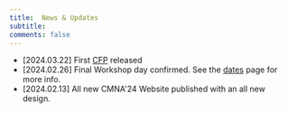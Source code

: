 ```yaml
---
title:  News & Updates
subtitle: 
comments: false
---
```


* [2024.03.22] First [CFP](/cmna24/subsmission) released
* [2024.02.26] Final Workshop day confirmed. See the [dates](/cmna24/dates/) page for more info.
* [2024.02.13] All new CMNA'24 Website published with an all new design.

<!--
* [2024.01.09] [Proceedings](http://ceur-ws.org/Vol-3614/) published
* [2023.12.01] Final [programme of events](/cmna23/programme) published with links to final papers.
* [2023.11.28] Provisional [programme of events](/cmna23/programme) published.
* [2023.11.27] [Call for Participation](/cmna23/assets/cfp/cfparticipation.pdf) released.
* [2023.10.23] Fourth call for paper released.
* [2023.09.01] New, third call for papers released.
* [2023.06.01] CMNA at ICLP Cancelled. CMNA'23 *will* happen online later in the year so stay tuned.
* [2023.05.12] Dates Updated & Extended. Get your papers submitted by 22nd May.



* [2021.08.30] [Proceedings](http://ceur-ws.org/Vol-2937/) published
* [2021.08.30] [Programme](/cmna21/programme/) published
* [2021.07.26] Dates Updated
* [2021.07.13] Second call for papers is available  (& [downloadable as a PDF](/cmna21/assets/cfp/cfp2.pdf)))
* [2021.07.12] Paper submission date extension until 23rd July
* [2021.06.23] Free registration now open through [Eventbrite](https://www.eventbrite.com/e/cmna-xxi-the-21st-workshop-on-computational-models-of-natural-argument-tickets-160894310213)


* [2022.09.09] CEUR Volume #3205 published to the [CEUR Workshop Proceedings Site](http://ceur-ws.org/Vol-3205/).
* [2022.09.09] Final papers (long, short, abstract, posters) published to the [programme page](/cmna22/programme).
* [2022.08.06] Final call for papers is available  (& [downloadable as a PDF](/cmna22/assets/cfp/cfp2.pdf)))
* [2022.08.06] Dates Updated & Extended
* [2022.01.14] First call for papers is available on this site (& [downloadable as a PDF](/cmna22/assets/cfp/cfp1.pdf)))
-->
